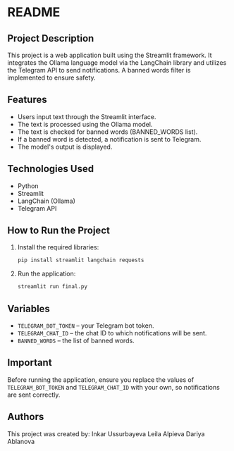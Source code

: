 # README

## Project Description
This project is a web application built using the Streamlit framework. It integrates the Ollama language model via the LangChain library and utilizes the Telegram API to send notifications. A banned words filter is implemented to ensure safety.

## Features
- Users input text through the Streamlit interface.
- The text is processed using the Ollama model.
- The text is checked for banned words (BANNED_WORDS list).
- If a banned word is detected, a notification is sent to Telegram.
- The model's output is displayed.

## Technologies Used
- Python
- Streamlit
- LangChain (Ollama)
- Telegram API

## How to Run the Project
1. Install the required libraries:
    ```bash
    pip install streamlit langchain requests
    ```
2. Run the application:
    ```bash
    streamlit run final.py
    ```

## Variables
- `TELEGRAM_BOT_TOKEN` – your Telegram bot token.
- `TELEGRAM_CHAT_ID` – the chat ID to which notifications will be sent.
- `BANNED_WORDS` – the list of banned words.

## Important
Before running the application, ensure you replace the values of `TELEGRAM_BOT_TOKEN` and `TELEGRAM_CHAT_ID` with your own, so notifications are sent correctly.

## Authors
This project was created by:
Inkar Ussurbayeva
Leila Alpieva
Dariya Ablanova
